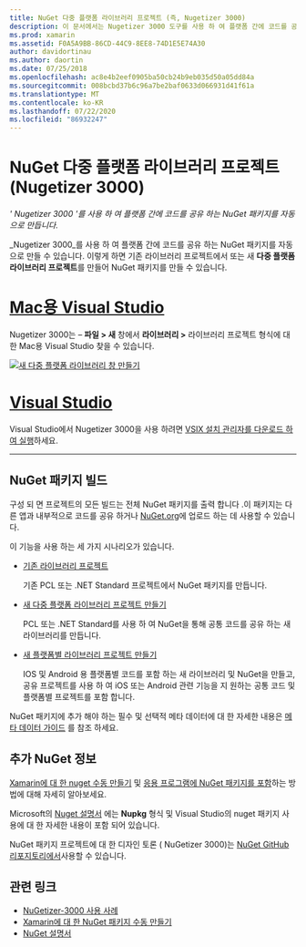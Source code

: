 ```yaml
---
title: NuGet 다중 플랫폼 라이브러리 프로젝트 (즉, Nugetizer 3000)
description: 이 문서에서는 Nugetizer 3000 도구를 사용 하 여 플랫폼 간에 코드를 공유 하는 NuGet 패키지를 자동으로 만드는 방법을 설명 합니다.
ms.prod: xamarin
ms.assetid: F0A5A9BB-86CD-44C9-8EE8-74D1E5E74A30
author: davidortinau
ms.author: daortin
ms.date: 07/25/2018
ms.openlocfilehash: ac8e4b2eef0905ba50cb24b9eb035d50a05dd84a
ms.sourcegitcommit: 008bcbd37b6c96a7be2baf0633d066931d41f61a
ms.translationtype: MT
ms.contentlocale: ko-KR
ms.lasthandoff: 07/22/2020
ms.locfileid: "86932247"
---
```

# <a name="nuget-multiplatform-library-projects-nugetizer-3000"></a>NuGet 다중 플랫폼 라이브러리 프로젝트 (Nugetizer 3000)

_' Nugetizer 3000 '를 사용 하 여 플랫폼 간에 코드를 공유 하는 NuGet 패키지를 자동으로 만듭니다._

_Nugetizer 3000_를 사용 하 여 플랫폼 간에 코드를 공유 하는 NuGet 패키지를 자동으로 만들 수 있습니다. 이렇게 하면 기존 라이브러리 프로젝트에서 또는 새 **다중 플랫폼 라이브러리 프로젝트**를 만들어 NuGet 패키지를 만들 수 있습니다.

# <a name="visual-studio-for-mac"></a>[Mac용 Visual Studio](#tab/macos)

Nugetizer 3000는 &ndash; **파일 > 새** 창에서 **라이브러리 >** 라이브러리 프로젝트 형식에 대 한 Mac용 Visual Studio 찾을 수 있습니다.

[![새 다중 플랫폼 라이브러리 창 만들기](images/mulitplatform-library-sml.png)](images/mulitplatform-library.png#lightbox)

# <a name="visual-studio"></a>[Visual Studio](#tab/windows)

Visual Studio에서 Nugetizer 3000을 사용 하려면 [VSIX 설치 관리자를 다운로드 하 여 실행](https://bit.ly/nugetizer-2017)하세요.

-----

## <a name="building-nuget-packages"></a>NuGet 패키지 빌드

구성 되 면 프로젝트의 모든 빌드는 전체 NuGet 패키지를 출력 합니다 .이 패키지는 다른 앱과 내부적으로 코드를 공유 하거나 [NuGet.org](https://www.nuget.org)에 업로드 하는 데 사용할 수 있습니다.

이 기능을 사용 하는 세 가지 시나리오가 있습니다.

- [기존 라이브러리 프로젝트](existing-library.md)

  기존 PCL 또는 .NET Standard 프로젝트에서 NuGet 패키지를 만듭니다.

- [새 다중 플랫폼 라이브러리 프로젝트 만들기](single-codebase.md)

  PCL 또는 .NET Standard를 사용 하 여 NuGet을 통해 공통 코드를 공유 하는 새 라이브러리를 만듭니다.

- [새 플랫폼별 라이브러리 프로젝트 만들기](platform-specific.md)

  IOS 및 Android 용 플랫폼별 코드를 포함 하는 새 라이브러리 및 NuGet을 만들고, 공유 프로젝트를 사용 하 여 iOS 또는 Android 관련 기능을 지 원하는 공통 코드 및 플랫폼별 프로젝트를 포함 합니다.

NuGet 패키지에 추가 해야 하는 필수 및 선택적 메타 데이터에 대 한 자세한 내용은 [메타 데이터 가이드](metadata.md) 를 참조 하세요.

## <a name="further-nuget-information"></a>추가 NuGet 정보

[Xamarin에 대 한 nuget 수동 만들기](~/cross-platform/app-fundamentals/nuget-manual.md) 및 [응용 프로그램에 NuGet 패키지를 포함](https://docs.microsoft.com/visualstudio/mac/nuget-walkthrough)하는 방법에 대해 자세히 알아보세요.

Microsoft의 [Nuget 설명서](https://docs.microsoft.com/nuget/) 에는 **Nupkg** 형식 및 Visual Studio의 nuget 패키지 사용에 대 한 자세한 내용이 포함 되어 있습니다.

NuGet 패키지 프로젝트에 대 한 디자인 토론 ( NuGetizer 3000)는 [NuGet GitHub 리포지토리에서](https://github.com/NuGet/Home/wiki/NuGetizer-3000)사용할 수 있습니다.

## <a name="related-links"></a>관련 링크

- [NuGetizer-3000 사용 사례](https://github.com/NuGet/Home/wiki/NuGetizer-Core-Scenarios)
- [Xamarin에 대 한 NuGet 패키지 수동 만들기](~/cross-platform/app-fundamentals/nuget-manual.md)
- [NuGet 설명서](https://docs.microsoft.com/nuget/)
